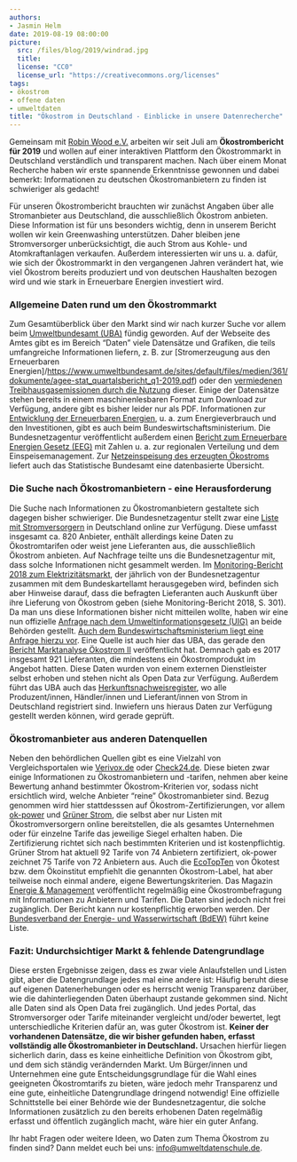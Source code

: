 ```yaml
---
authors:
- Jasmin Helm
date: 2019-08-19 08:00:00
picture:
  src: /files/blog/2019/windrad.jpg
  title:
  license: "CC0"
  license_url: "https://creativecommons.org/licenses"
tags:
- ökostrom
- offene daten
- umweltdaten
title: "Ökostrom in Deutschland - Einblicke in unsere Datenrecherche"
---
```


Gemeinsam mit [Robin Wood e.V.](https://www.robinwood.de/) arbeiten wir seit Juli am **Ökostrombericht für 2019** und wollen auf einer interaktiven Plattform den Ökostrommarkt in Deutschland verständlich und transparent machen. Nach über einem Monat Recherche haben wir erste spannende Erkenntnisse gewonnen und dabei bemerkt: Informationen zu deutschen Ökostromanbietern zu finden ist schwieriger als gedacht!

Für unseren Ökostrombericht brauchten wir zunächst Angaben über alle Stromanbieter aus Deutschland, die ausschließlich Ökostrom anbieten. Diese Information ist für uns besonders wichtig, denn in unserem Bericht wollen wir kein Greenwashing unterstützen. Daher bleiben jene Stromversorger unberücksichtigt, die auch Strom aus Kohle- und Atomkraftanlagen verkaufen. Außerdem interessierten wir uns u. a. dafür, wie sich der Ökostrommarkt in den vergangenen Jahren verändert hat, wie viel Ökostrom bereits produziert und von deutschen Haushalten bezogen wird und wie stark in Erneuerbare Energien investiert wird.

### Allgemeine Daten rund um den Ökostrommarkt

Zum Gesamtüberblick über den Markt sind wir nach kurzer Suche vor allem beim [Umweltbundesamt (UBA)](https://www.umweltbundesamt.de/daten) fündig geworden. Auf der Webseite des Amtes gibt es im Bereich “Daten” viele Datensätze und Grafiken, die teils umfangreiche Informationen liefern, z. B. zur [Stromerzeugung aus den Erneuerbaren Energien]/https://www.umweltbundesamt.de/sites/default/files/medien/361/dokumente/agee-stat_quartalsbericht_q1-2019.pdf) oder den [vermiedenen Treibhausgasemissionen durch die Nutzung](https://www.umweltbundesamt.de/bild/vermiedene-treibhausgas-emissionen-durch-die-0) dieser. Einige der Datensätze stehen bereits in einem maschinenlesbaren Format zum Download zur Verfügung, andere gibt es bisher leider nur als PDF. Informationen zur [Entwicklung der Erneuerbaren Energien](https://www.erneuerbare-energien.de/EE/Redaktion/DE/Downloads/zeitreihen-zur-entwicklung-der-erneuerbaren-energien-in-deutschland-1990-2018.pdf;jsessionid=0AD1A3836B764D5B68FFBBCDA34086A6?__blob=publicationFile&v=20), u. a. zum Energieverbrauch und den Investitionen, gibt es auch beim Bundeswirtschaftsministerium. Die Bundesnetzagentur veröffentlicht außerdem einen [Bericht zum Erneuerbare Energien Gesetz (EEG)](https://www.bundesnetzagentur.de/SharedDocs/Downloads/DE/Sachgebiete/Energie/Unternehmen_Institutionen/ErneuerbareEnergien/ZahlenDatenInformationen/EEGinZahlen_2017.xlsx?__blob=publicationFile&v=3) mit Zahlen u. a. zur regionalen Verteilung und dem Einspeisemanagement. Zur [Netzeinspeisung des erzeugten Ökostroms](https://www.destatis.de/DE/Themen/Branchen-Unternehmen/Energie/Erzeugung/Tabellen/netzeinspeisung-strom.html) liefert auch das Statistische Bundesamt eine datenbasierte Übersicht.

### Die Suche nach Ökostromanbietern - eine Herausforderung

Die Suche nach Informationen zu Ökostromanbietern gestaltete sich dagegen bisher schwieriger. Die Bundesnetzagentur stellt zwar eine [Liste mit Stromversorgern](https://www.bundesnetzagentur.de/SharedDocs/Downloads/DE/Sachgebiete/Energie/Unternehmen_Institutionen/HandelundVertrieb/LieferantenAnzeige/StromVersorgerListe_pdf.pdf?__blob=publicationFile&v=92) in Deutschland online zur Verfügung. Diese umfasst insgesamt ca. 820 Anbieter, enthält allerdings keine Daten zu Ökostromtarifen oder weist jene Lieferanten aus, die ausschließlich Ökostrom anbieten. Auf Nachfrage teilte uns die Bundesnetzagentur mit, dass solche Informationen nicht gesammelt werden. Im [Monitoring-Bericht 2018 zum Elektrizitätsmarkt](https://www.bundesnetzagentur.de/SharedDocs/Downloads/DE/Allgemeines/Bundesnetzagentur/Publikationen/Berichte/2018/Monitoringbericht_Energie2018.pdf?__blob=publicationFile&v=3), der jährlich von der Bundesnetzagentur zusammen mit dem Bundeskartellamt herausgegeben wird, befinden sich aber Hinweise darauf, dass die befragten Lieferanten auch Auskunft über ihre Lieferung von Ökostrom geben (siehe Monitoring-Bericht 2018, S. 301). Da man uns diese Informationen bisher nicht mitteilen wollte, haben wir eine nun offizielle [Anfrage nach dem Umweltinformationsgesetz (UIG)](https://fragdenstaat.de/anfrage/auskunft-zu-okostromanbietern-in-deutschland-1/) an beide Behörden gestellt. [Auch dem Bundeswirtschaftsministerium liegt eine Anfrage hierzu vor](https://fragdenstaat.de/anfrage/auskunft-zu-okostromanbietern-in-deutschland/). Eine Quelle ist auch hier das UBA, das gerade den [Bericht Marktanalyse Ökostrom II](https://www.umweltbundesamt.de/sites/default/files/medien/1410/publikationen/2019-08-15_cc_30-2019_marktanalyse_oekostrom_ii.pdf) veröffentlicht hat. Demnach gab es 2017 insgesamt 921 Lieferanten, die mindestens ein Ökostromprodukt im Angebot hatten. Diese Daten wurden von einem externen Dienstleister selbst erhoben und stehen nicht als Open Data zur Verfügung. Außerdem führt das UBA auch das [Herkunftsnachweisregister](https://www.hknr.de/Uba), wo alle Produzent/innen, Händler/innen und Lieferant/innen von Strom in Deutschland registriert sind. Inwiefern uns hieraus Daten zur Verfügung gestellt werden können, wird gerade geprüft.

### Ökostromanbieter aus anderen Datenquellen

Neben den behördlichen Quellen gibt es eine Vielzahl von Vergleichsportalen wie [Verivox.de](https://www.verivox.de/oekostromanbieter/) oder [Check24.de](https://www.check24.de/strom-gas/energieanbieter/?f_type=chip&f_prop=all&f_value=yes). Diese bieten zwar einige Informationen zu Ökostromanbietern und -tarifen, nehmen aber keine Bewertung anhand bestimmter Ökostrom-Kriterien vor, sodass nicht ersichtlich wird, welche Anbieter “reine” Ökostromanbieter sind. Bezug genommen wird hier stattdesssen auf Ökostrom-Zertifizierungen, vor allem [ok-power](https://www.ok-power.de/fuer-strom-kunden/anbieter-uebersicht.html) und [Grüner Strom](https://www.gruenerstromlabel.de//gruener-strom/oekostrom-beziehen/?no_cache=1), die selbst aber nur Listen mit Ökostromversorgern online bereitstellen, die als gesamtes Unternehmen oder für einzelne Tarife das jeweilige Siegel erhalten haben. Die Zertifizierung richtet sich nach bestimmten Kriterien und ist kostenpflichtig. Grüner Strom hat aktuell 92 Tarife von 74 Anbietern zertifiziert, ok-power zeichnet 75 Tarife von 72 Anbietern aus. Auch die [EcoTopTen](https://www.ecotopten.de/strom/oekostrom-tarife) von Ökotest bzw. dem Ökoinstitut empfiehlt die genannten Ökostrom-Label, hat aber teilweise noch einmal andere, eigene Bewertungskriterien. Das Magazin [Energie & Management](https://www.energie-und-management.de/unternehmen/e-und-m-shop?productId=162) veröffentlicht regelmäßig eine Ökostrombefragung mit Informationen zu Anbietern und Tarifen. Die Daten sind jedoch nicht frei zugänglich. Der Bericht kann nur kostenpflichtig erworben werden. Der [Bundesverband der Energie- und Wasserwirtschaft (BdEW)](https://www.bdew.de/) führt keine Liste.

### Fazit: Undurchsichtiger Markt & fehlende Datengrundlage

Diese ersten Ergebnisse zeigen, dass es zwar viele Anlaufstellen und Listen gibt, aber die Datengrundlage jedes mal eine andere ist: Häufig beruht diese auf eigenen Datenerhebungen oder es herrscht wenig Transparenz darüber, wie die dahinterliegenden Daten überhaupt zustande gekommen sind. Nicht alle Daten sind als Open Data frei zugänglich. Und jedes Portal, das Stromversorger oder Tarife miteinander vergleicht und/oder bewertet, legt unterschiedliche Kriterien dafür an, was guter Ökostrom ist. **Keiner der vorhandenen Datensätze, die wir bisher gefunden haben, erfasst vollständig alle Ökostromanbieter in Deutschland.** Ursachen hierfür liegen sicherlich darin, dass es keine einheitliche Definition von Ökostrom gibt, und dem sich ständig verändernden Markt. Um Bürger/innen und Unternehmen eine gute Entscheidungsgrundlage für die Wahl eines geeigneten Ökostromtarifs zu bieten, wäre jedoch mehr Transparenz und eine gute, einheitliche Datengrundlage dringend notwendig! Eine offizielle Schnittstelle bei einer Behörde wie der Bundesnetzagentur, die solche Informationen zusätzlich zu den bereits erhobenen Daten regelmäßig erfasst und öffentlich zugänglich macht, wäre hier ein guter Anfang.

Ihr habt Fragen oder weitere Ideen, wo Daten zum Thema Ökostrom zu finden sind? Dann meldet euch bei uns: [info@umweltdatenschule.de](mailto:info@umweltdatenschule.de).
